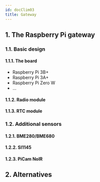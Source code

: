 ```yaml
---
id: docClim03
title: Gateway
---
```


## 1. The Raspberry Pi gateway

### 1.1. Basic design

#### 1.1.1. The board

- Raspberry Pi 3B+
- Raspberry Pi 3A+
- Raspberry Pi Zero W
- ...

#### 1.1.2. Radio module

#### 1.1.3. RTC module

### 1.2. Additional sensors

#### 1.2.1. BME280/BME680

#### 1.2.2. SI1145

#### 1.2.3. PiCam NoIR

## 2. Alternatives

